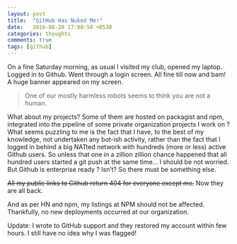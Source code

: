 ```yaml
---
layout: post
title:  "GitHub Has Nuked Me!"
date:   2016-08-20 17:08:50 +0530
categories: thoughts
comments: true
tags: [github]
---
```


On a fine Saturday morning, as usual I visited my club, opened my laptop. Logged in to Github. Went through a login screen. All fine till now and bam! A huge banner appeared on my screen.

> One of our mostly harmless robots seems to think you are not a human.

What about my projects? Some of them are hosted on packagist and npm, integrated into the pipeline of some private organization projects I work on ? What seems puzzling to me is the fact that I have, to the best of my knowledge, not undertaken any bot-ish activity, rather than the fact that I logged in behind a big NATted network with hundreds (more or less) active Github users. So unless that one in a zillion zillion chance happened that all hundred users started a git push at the same time… I should be not worried. But Github is enterprise ready ? Isn’t? So there must be something else.

 ~~All my public links to Github return 404 for everyone except me.~~
Now they are all back. 

And as per HN and npm, my listings at NPM should not be affected. Thankfully, no new deployments occurred at our organization.

Update: I wrote to GitHub support and they restored my account within few hours. I still have no idea why I was flagged!